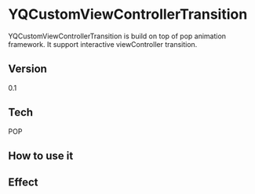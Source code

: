 
YQCustomViewControllerTransition
=========
YQCustomViewControllerTransition is build on top of pop animation framework. It support interactive viewController transition.

Version
----
0.1

Tech
-----------
POP

How to use it 
---------------------


Effect
----------------------
